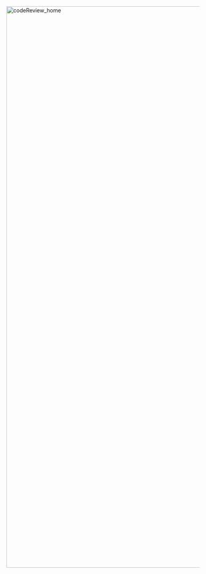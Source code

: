 <img width="1463" alt="codeReview_home" src="https://github.com/user-attachments/assets/89a10688-d9b0-4bb2-9f74-dd26cf188d28">
